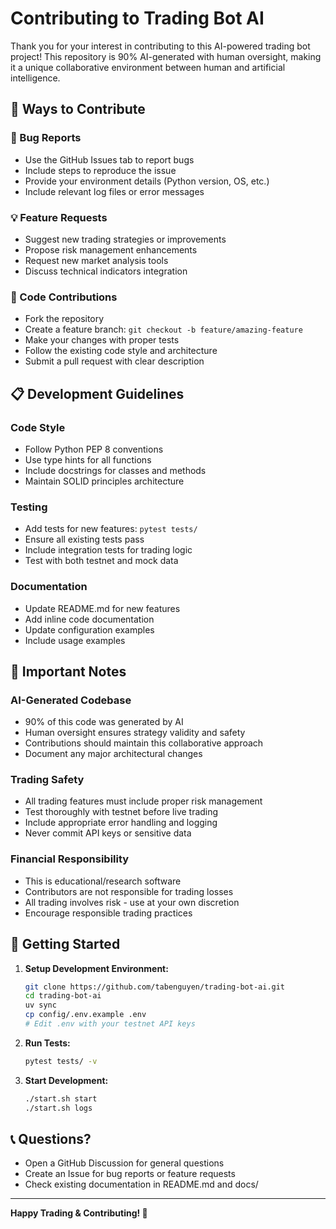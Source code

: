 # Contributing to Trading Bot AI

Thank you for your interest in contributing to this AI-powered trading bot project! This repository is 90% AI-generated with human oversight, making it a unique collaborative environment between human and artificial intelligence.

## 🤝 Ways to Contribute

### 🐛 Bug Reports
- Use the GitHub Issues tab to report bugs
- Include steps to reproduce the issue
- Provide your environment details (Python version, OS, etc.)
- Include relevant log files or error messages

### 💡 Feature Requests
- Suggest new trading strategies or improvements
- Propose risk management enhancements
- Request new market analysis tools
- Discuss technical indicators integration

### 🔧 Code Contributions
- Fork the repository
- Create a feature branch: `git checkout -b feature/amazing-feature`
- Make your changes with proper tests
- Follow the existing code style and architecture
- Submit a pull request with clear description

## 📋 Development Guidelines

### Code Style
- Follow Python PEP 8 conventions
- Use type hints for all functions
- Include docstrings for classes and methods
- Maintain SOLID principles architecture

### Testing
- Add tests for new features: `pytest tests/`
- Ensure all existing tests pass
- Include integration tests for trading logic
- Test with both testnet and mock data

### Documentation
- Update README.md for new features
- Add inline code documentation
- Update configuration examples
- Include usage examples

## 🚨 Important Notes

### AI-Generated Codebase
- 90% of this code was generated by AI
- Human oversight ensures strategy validity and safety
- Contributions should maintain this collaborative approach
- Document any major architectural changes

### Trading Safety
- All trading features must include proper risk management
- Test thoroughly with testnet before live trading
- Include appropriate error handling and logging
- Never commit API keys or sensitive data

### Financial Responsibility
- This is educational/research software
- Contributors are not responsible for trading losses
- All trading involves risk - use at your own discretion
- Encourage responsible trading practices

## 🔗 Getting Started

1. **Setup Development Environment:**
   ```bash
   git clone https://github.com/tabenguyen/trading-bot-ai.git
   cd trading-bot-ai
   uv sync
   cp config/.env.example .env
   # Edit .env with your testnet API keys
   ```

2. **Run Tests:**
   ```bash
   pytest tests/ -v
   ```

3. **Start Development:**
   ```bash
   ./start.sh start
   ./start.sh logs
   ```

## 📞 Questions?

- Open a GitHub Discussion for general questions
- Create an Issue for bug reports or feature requests
- Check existing documentation in README.md and docs/

---

**Happy Trading & Contributing! 🚀**
